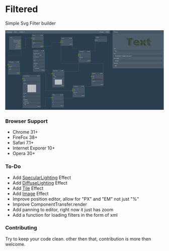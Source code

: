 # Filtered
Simple Svg Filter builder

![screenshot](./screenshot.png)

### Browser Support
- Chrome 31+
- FireFox 38+
- Safari 7.1+
- Internet Exporer 10+
- Opera 30+

### To-Do
 - Add [SpecularLighting](http://www.w3.org/TR/SVG/filters.html#feSpecularLightingElement) Effect
 - Add [DiffuseLighting](http://www.w3.org/TR/SVG/filters.html#feDiffuseLightingElement) Effect
 - Add [Tile](http://www.w3.org/TR/SVG/filters.html#feTileElement) Effect
 - Add [Image](http://www.w3.org/TR/SVG/filters.html#feImageElement) Effect
 - Improve position editor, allow for "PX" and "EM" not just "%"
 - Improve ComponentTransfer.render
 - Add panning to editor, right now it just has zoom
 - Add a function for loading filters in the form of xml

### Contributing
Try to keep your code clean.
other then that, contribution is more then welcome.
